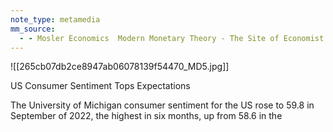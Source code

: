 ```yaml
---
note_type: metamedia
mm_source:
  - - Mosler Economics  Modern Monetary Theory - The Site of Economist Warren MoslerMosler Economics  Modern Monetary Theory  The Site of Economist Warren Mosler.md
---
```


![[265cb07db2ce8947ab06078139f54470_MD5.jpg]]

US Consumer Sentiment
Tops Expectations

The University of Michigan
consumer sentiment for the
US rose to 59.8 in September
of 2022, the highest in six
months, up from 58.6 in the

